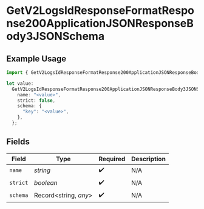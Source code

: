 # GetV2LogsIdResponseFormatResponse200ApplicationJSONResponseBody3JSONSchema

## Example Usage

```typescript
import { GetV2LogsIdResponseFormatResponse200ApplicationJSONResponseBody3JSONSchema } from "orq-poc-typescript-multi-env-version/models/operations";

let value:
  GetV2LogsIdResponseFormatResponse200ApplicationJSONResponseBody3JSONSchema = {
    name: "<value>",
    strict: false,
    schema: {
      "key": "<value>",
    },
  };
```

## Fields

| Field                 | Type                  | Required              | Description           |
| --------------------- | --------------------- | --------------------- | --------------------- |
| `name`                | *string*              | :heavy_check_mark:    | N/A                   |
| `strict`              | *boolean*             | :heavy_check_mark:    | N/A                   |
| `schema`              | Record<string, *any*> | :heavy_check_mark:    | N/A                   |